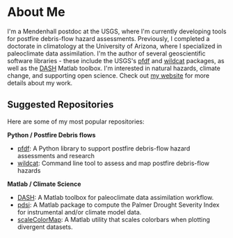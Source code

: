 # About Me
I'm a Mendenhall postdoc at the USGS, where I'm currently developing tools for postfire debris-flow hazard assessments. Previously, I completed a doctorate in climatology at the University of Arizona, where I specialized in paleoclimate data assimilation. I'm the author of several geoscientific software libraries - these include the USGS's [pfdf](https://ghsc.code-pages.usgs.gov/lhp/pfdf/) and [wildcat](https://ghsc.code-pages.usgs.gov/lhp/wildcat/) packages, as well as the [DASH](https://github.com/JonKing93/DASH) Matlab toolbox. I'm interested in natural hazards, climate change, and supporting open science. Check out [my website](https://jonking93.github.io) for more details about my work.

## Suggested Repositories
Here are some of my most popular repositories:

**Python / Postfire Debris flows**
* [pfdf](https://ghsc.code-pages.usgs.gov/lhp/pfdf/): A Python library to support postfire debris-flow hazard assessments and research
* [wildcat](https://ghsc.code-pages.usgs.gov/lhp/pfdf/): Command line tool to assess and map postfire debris-flow hazards

**Matlab / Climate Science**
* [DASH](https://github.com/JonKing93/DASH): A Matlab toolbox for paleoclimate data assimilation workflow.
* [pdsi](https://github.com/JonKing93/pdsi): A Matlab package to compute the Palmer Drought Severity Index for instrumental and/or climate model data.
* [scaleColorMap](https://github.com/JonKing93/scaleColorMap): A Matlab utility that scales colorbars when plotting divergent datasets.
